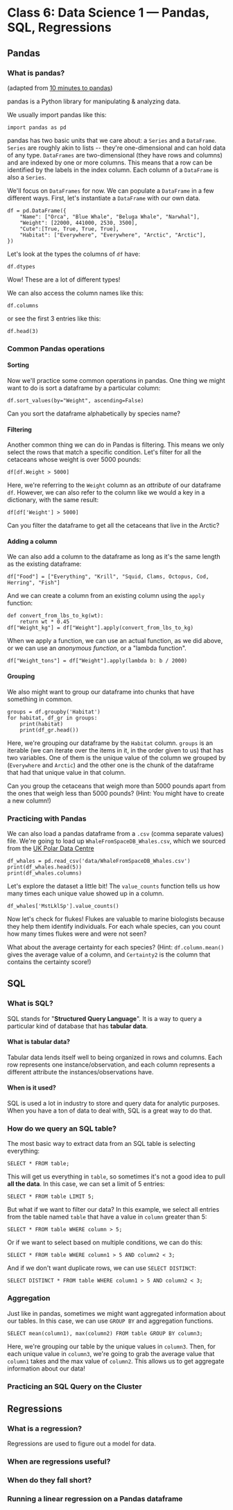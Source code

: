 # Class 6: Data Science 1 — Pandas, SQL, Regressions

## Pandas

### What is pandas?
(adapted from [10 minutes to pandas](https://pandas.pydata.org/docs/user_guide/10min.html))

pandas is a Python library for manipulating & analyzing data. 

We usually import pandas like this:
```
import pandas as pd
```

pandas has two basic units that we care about: a `Series` and a `DataFrame`. `Series` are roughly akin to lists -- they're one-dimensional and can hold data of any type. `DataFrames` are two-dimensional (they have rows and columns) and are indexed by one or more columns. This means that a row can be identified by the labels in the index column. Each column of a `DataFrame` is also a `Series`. 

We'll focus on `DataFrames` for now. We can populate a `DataFrame` in a few different ways. First, let's instantiate a `DataFrame` with our own data. 

```
df = pd.DataFrame({
    "Name": ["Orca", "Blue Whale", "Beluga Whale", "Narwhal"],
    "Weight": [22000, 441000, 2530, 3500],
    "Cute":[True, True, True, True],
    "Habitat": ["Everywhere", "Everywhere", "Arctic", "Arctic"],
})
```

Let's look at the types the columns of `df` have: 
```
df.dtypes
```

Wow! These are a lot of different types! 

We can also access the column names like this:
```
df.columns
```

or see the first 3 entries like this:
```
df.head(3)
```

### Common Pandas operations
#### Sorting
Now we'll practice some common operations in pandas. One thing we might want to do is sort a dataframe by a particular column:
```
df.sort_values(by="Weight", ascending=False)
```

Can you sort the dataframe alphabetically by species name? 

#### Filtering
Another common thing we can do in Pandas is filtering. This means we only select the rows that match a specific condition. Let's filter for all the cetaceans whose weight is over 5000 pounds:
```
df[df.Weight > 5000]
```

Here, we're referring to the `Weight` column as an _attribute_ of our dataframe `df`. However, we can also refer to the column like we would a key in a dictionary, with the same result:
```
df[df['Weight'] > 5000]
```

Can you filter the dataframe to get all the cetaceans that live in the Arctic?

#### Adding a column
We can also add a column to the dataframe as long as it's the same length as the existing dataframe:
```
df["Food"] = ["Everything", "Krill", "Squid, Clams, Octopus, Cod, Herring", "Fish"]
```

And we can create a column from an existing column using the `apply` function:
```
def convert_from_lbs_to_kg(wt):
    return wt * 0.45
df["Weight_kg"] = df["Weight"].apply(convert_from_lbs_to_kg)
```
When we apply a function, we can use an actual function, as we did above, or we can use an _anonymous function_, or a "lambda function". 
```
df["Weight_tons"] = df["Weight"].apply(lambda b: b / 2000)
```

#### Grouping

We also might want to group our dataframe into chunks that have something in common. 

```
groups = df.groupby('Habitat')
for habitat, df_gr in groups:
    print(habitat)
    print(df_gr.head())
```

Here, we're grouping our dataframe by the `Habitat` column. `groups` is an iterable (we can iterate over the items in it, in the order given to us) that has two variables. One of them is the unique value of the column we grouped by (`Everywhere` and `Arctic`) and the other one is the chunk of the dataframe that had that unique value in that column. 

Can you group the cetaceans that weigh more than 5000 pounds apart from the ones that weigh less than 5000 pounds? (Hint: You might have to create a new column!)

### Practicing with Pandas
We can also load a pandas dataframe from a `.csv` (comma separate values) file. We're going to load up `WhaleFromSpaceDB_Whales.csv`, which we sourced from the [UK Polar Data Centre](https://ramadda.data.bas.ac.uk/repository/entry/show?entryid=c1afe32c-493c-4dc7-af9f-649593b97b2c)

```
df_whales = pd.read_csv('data/WhaleFromSpaceDB_Whales.csv')
print(df_whales.head(5))
print(df_whales.columns)
```

Let's explore the dataset a little bit! The `value_counts` function tells us how many times each unique value showed up in a column. 
```
df_whales['MstLklSp'].value_counts()
```
Now let's check for flukes! Flukes are valuable to marine biologists because they help them identify individuals. For each whale species, can you count how many times flukes were and were not seen?

What about the average certainty for each species? (Hint: `df.column.mean()` gives the average value of a column, and `Certainty2` is the column that contains the certainty score!)

## SQL

### What is SQL?
SQL stands for "__Structured Query Language__". It is a way to query a particular kind of database that has **tabular data**. 

#### What is tabular data?
Tabular data lends itself well to being organized in rows and columns. Each row represents one instance/observation, and each column represents a different attribute the instances/observations have. 

#### When is it used?
SQL is used a lot in industry to store and query data for analytic purposes. When you have a ton of data to deal with, SQL is a great way to do that. 

### How do we query an SQL table?
The most basic way to extract data from an SQL table is selecting everything:
```
SELECT * FROM table;
```
This will get us everything in `table`, so sometimes it's not a good idea to pull **all the data**. In this case, we can set a limit of 5 entries:
```
SELECT * FROM table LIMIT 5;
```
But what if we want to filter our data? In this example, we select all entries from the table named `table` that have a value in `column` greater than 5:
```
SELECT * FROM table WHERE column > 5;

```

Or if we want to select based on multiple conditions, we can do this:
```
SELECT * FROM table WHERE column1 > 5 AND column2 < 3;

```

And if we don't want duplicate rows, we can use `SELECT DISTINCT`: 
```
SELECT DISTINCT * FROM table WHERE column1 > 5 AND column2 < 3;

```
### Aggregation
Just like in pandas, sometimes we might want aggregated information about our tables. 
In this case, we can use `GROUP BY` and aggregation functions. 

```
SELECT mean(column1), max(column2) FROM table GROUP BY column3;

```
Here, we're grouping our table by the unique values in `column3`. Then, for each unique value in `column3`, we're going to grab the average value that `column1` takes and the max value of `column2`. This allows us to get aggregate information about our data!

### Practicing an SQL Query on the Cluster

## Regressions

### What is a regression?
Regressions are used to figure out a model for data. 
### When are regressions useful?

### When do they fall short?

### Running a linear regression on a Pandas dataframe


